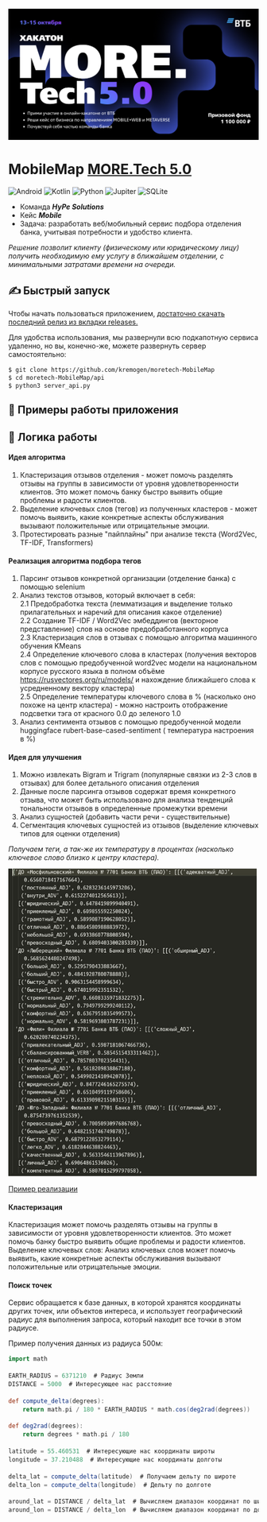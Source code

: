 ![Logo](docs/img.png)

# MobileMap [MORE.Tech 5.0](https://moretech.vtb.ru/)

![Android](https://img.shields.io/badge/Android-78C257?style=for-the-badge&logo=android&logoColor=white)
![Kotlin](https://img.shields.io/badge/Kotlin-7F52FF?style=for-the-badge&logo=kotlin&logoColor=white)
![Python](https://img.shields.io/badge/Python-3776AB?style=for-the-badge&logo=python&logoColor=white)
![Jupiter](https://img.shields.io/badge/jupyter-%23FA0F00.svg?style=for-the-badge&logo=jupyter&logoColor=white)
![SQLite](https://img.shields.io/badge/SQLite-003B57?style=for-the-badge&logo=sqlite&logoColor=white)

- Команда _**HyPe Solutions**_
- Кейс _**Mobile**_
- Задача: разработать веб/мобильный сервис
  подбора отделения банка, учитывая
  потребности и удобство клиента.

_Решение позволит клиенту (физическому или
юридическому лицу) получить необходимую ему
услугу в ближайшем отделении, с
минимальными затратами времени на очереди._

## ✍️ Быстрый запуск

Чтобы начать пользоваться
приложением, [достаточно скачать последний релиз из вкладки releases.](https://github.com/kremogen/moretech-MobileMap/releases)

Для удобства использования, мы развернули всю подкапотную сервиса удаленно, но вы, конечно-же, можете развернуть сервер
самостоятельно:

```shell
$ git clone https://github.com/kremogen/moretech-MobileMap
$ cd moretech-MobileMap/api
$ python3 server_api.py
```

## 📌 Примеры работы приложения

## 📄 Логика работы

#### Идея алгоритма

1. Кластеризация отзывов отделения - может помочь разделять отзывы на группы в зависимости от уровня удовлетворенности клиентов. Это может помочь банку быстро выявить общие проблемы и радости клиентов.
2. Выделение ключевых слов (тегов) из полученных кластеров - может помочь выявить, какие конкретные аспекты обслуживания вызывают положительные или отрицательные эмоции.
3. Протестировать разные "пайплайны" при анализе текста (Word2Vec, TF-IDF, Transformers)

#### Реализация алгоритма подбора тегов

1. Парсинг отзывов конкретной организации (отделение банка) с помощью selenium
2. Анализ текстов отзывов, который включает в себя:<br>
   2.1 Предобработка текста (лемматизация и выделение только прилагательных и наречий для описания какое отделение)<br>
   2.2 Создание TF-IDF / Word2Vec эмбеддингов (векторное представление) слов на основе предобработанного корпуса<br>
   2.3 Кластеризация слов в отзывах с помощью алгоритма машинного обучения KMeans<br>
   2.4 Определение ключевого слова в кластерах (получения векторов слов с помощью предобученной word2vec модели на
   национальном корпусе русского языка в полном объёме https://rusvectores.org/ru/models/ и нахождение ближайшего слова
   к усредненному вектору кластера)<br>
   2.5 Определение температуры ключевого слова в % (насколько оно похоже на центр кластера) - можно настроить отображение подсветки тэга от красного 0.0 до зеленого 1.0
3. Анализ сентимента отзывов с помощью предобученной модели huggingface rubert-base-cased-sentiment (
   температура настроения в %)<br>

#### Идея для улучшения

1. Можно извлекать Bigram и Trigram (популярные связки из 2-3 слов в отзывах) для более детального описания отделения
2. Данные после парсинга отзывов содержат время конкретного отзыва, что может быть использовано для анализа тенденций тональности отзывов в определенные промежутки времени
3. Анализ сущностей (добавить части речи - существительные)
4. Сегментация ключевых сущностей из отзывов (выделение ключевых типов для оценки отделения) 


_Получаем теги, а так-же их температуру в процентах (насколько ключевое слово близко к центру кластера)._

<img src="docs/data.png" width="500">

[Пример реализации](https://github.com/kremogen/moretech-MobileMap/blob/main/ds/tag_collection.json)

#### Кластеризация

Кластеризация может помочь разделять отзывы на группы в зависимости от уровня удовлетворенности клиентов. Это может
помочь банку быстро выявить общие проблемы и радости клиентов.
Выделение ключевых слов: Анализ ключевых слов может помочь выявить, какие конкретные аспекты обслуживания вызывают
положительные или отрицательные эмоции.

#### Поиск точек

Сервис обращается к базе данных, в которой хранятся координаты других точек, или объектов
интереса, и использует географический радиус для выполнения запроса, который находит все точки в этом радиусе.

Пример получения данных из радиуса 500м:

```groovy
import math

EARTH_RADIUS = 6371210  # Радиус Земли
DISTANCE = 5000  # Интересующее нас расстояние

def compute_delta(degrees):
    return math.pi / 180 * EARTH_RADIUS * math.cos(deg2rad(degrees))

def deg2rad(degrees):
    return degrees * math.pi / 180

latitude = 55.460531  # Интересующие нас координаты широты
longitude = 37.210488  # Интересующие нас координаты долготы

delta_lat = compute_delta(latitude)  # Получаем дельту по широте
delta_lon = compute_delta(longitude)  # Дельту по долготе

around_lat = DISTANCE / delta_lat  # Вычисляем диапазон координат по широте
around_lon = DISTANCE / delta_lon  # Вычисляем диапазон координат по долготе
```
